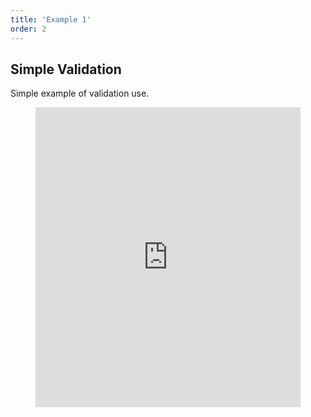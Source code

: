 ```yaml
---
title: 'Example 1'
order: 2
---
```


## Simple Validation

Simple example of validation use.

<figure >
  <iframe style="width:100%; height:50vw" src="https://codesandbox.io/embed/determined-morse-fpqoz?fontsize=14" frameborder="0" allowfullscreen="true"> </iframe>
</figure>
